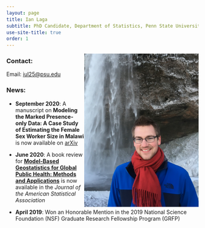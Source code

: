```yaml
---
layout: page
title: Ian Laga
subtitle: PhD Candidate, Department of Statistics, Penn State University
use-site-title: true
order: 1
---
```

<img align="right" src="/images/Iceland_1_main.JPG" alt="" width="300">


### Contact:
Email: iul25@psu.edu

### News:

- **September 2020**: A manuscript on **Modeling the Marked Presence-only Data: A Case Study of Estimating the Female Sex Worker Size in Malawi** is now available on [arXiv](https://arxiv.org/abs/1912.07099)

- **June 2020**: A book review for **[Model-Based Geostatistics for Global Public Health: Methods and Applications](https://amstat.tandfonline.com/doi/full/10.1080/01621459.2020.1759988)** is now available in the *Journal of the American Statistical Association*

- **April 2019**: Won an Honorable Mention in the 2019 National Science Foundation (NSF) Graduate Research Fellowship Program (GRFP) 
